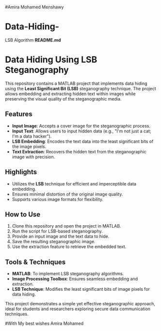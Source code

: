 #Amira Mohamed Menshawy 
# Data-Hiding-
LSB Algorithm 
**README.md**  

# Data Hiding Using LSB Steganography  

This repository contains a MATLAB project that implements data hiding using the **Least Significant Bit (LSB)** steganography technique. The project allows embedding and extracting hidden text within images while preserving the visual quality of the steganographic media.  

## Features  
- **Input Image**: Accepts a cover image for the steganographic process.  
- **Input Text**: Allows users to input hidden data (e.g., "I'm not just a cat; I'm a data hacker").  
- **LSB Embedding**: Encodes the text data into the least significant bits of the image pixels.  
- **Text Extraction**: Recovers the hidden text from the steganographic image with precision.  

## Highlights  
- Utilizes the **LSB** technique for efficient and imperceptible data embedding.  
- Ensures minimal distortion of the original image quality.  
- Supports various image formats for flexibility.  

## How to Use  
1. Clone this repository and open the project in MATLAB.  
2. Run the script for LSB-based steganography.  
3. Provide an input image and the text data to hide.  
4. Save the resulting steganographic image.  
5. Use the extraction feature to retrieve the embedded text.  

## Tools & Techniques  
- **MATLAB**: To implement LSB steganography algorithms.  
- **Image Processing Toolbox**: Ensures seamless embedding and extraction.  
- **LSB Technique**: Modifies the least significant bits of image pixels for data hiding.  

This project demonstrates a simple yet effective steganographic approach, ideal for students and researchers exploring secure data communication techniques.

#With My best wishes Amira Mohamed 
